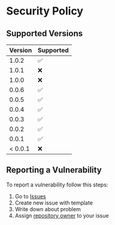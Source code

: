 # Security Policy

## Supported Versions

| Version | Supported          |
|---------|--------------------|
| 1.0.2   | :white_check_mark: |
| 1.0.1   | :x:                |
| 1.0.0   | :x:                |
| 0.0.6   | :white_check_mark: |
| 0.0.5   | :white_check_mark: |
| 0.0.4   | :white_check_mark: |
| 0.0.3   | :white_check_mark: |
| 0.0.2   | :white_check_mark: |
| 0.0.1   | :white_check_mark: |
| < 0.0.1 | :x:                |

## Reporting a Vulnerability

To report a vulnerability follow this steps:
1. Go to [Issues](https://github.com/stbestichhh/stlib-utils/issues)
2. Create new issue with template
3. Write down about problem
4. Assign [repository owner](https://github.com/stbestichhh) to your issue
